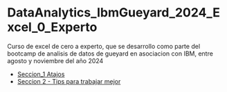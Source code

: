 # DataAnalytics_IbmGueyard_2024_Excel_0_Experto

Curso de excel de cero a experto, que se desarrollo como parte del bootcamp de analisis de datos de gueyard en asociacion
con IBM, entre agosto y noviembre del año 2024

- [Seccion_1 Atajos](./assets/md/seccion_1.md)
- [Seccion 2 - Tips para trabajar mejor](./assets/md/Seccion_2.md)
